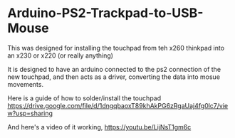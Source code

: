 # Arduino-PS2-Trackpad-to-USB-Mouse

This was designed for installing the touchpad from teh x260 thinkpad into an x230 or x220 (or really anything)

It is designed to have an arduino connected to the ps2 connection of the new touchpad, and then acts as a driver, converting the data into mosue movements.

Here is a guide of how to solder/install the touchpad https://drive.google.com/file/d/1dngqbaoxT89khAkPG6zRgaUaj4fg0lc7/view?usp=sharing

And here's a video of it working, https://youtu.be/LijNsT1gm6c
